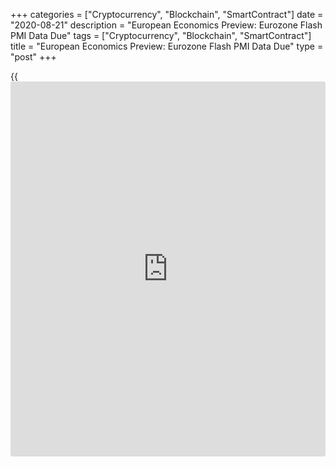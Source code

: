 +++
categories = ["Cryptocurrency", "Blockchain", "SmartContract"]
date = "2020-08-21"
description = "European Economics Preview: Eurozone Flash PMI Data Due"
tags = ["Cryptocurrency", "Blockchain", "SmartContract"]
title = "European Economics Preview: Eurozone Flash PMI Data Due"
type = "post"
+++

{{<iframe id="large-banner" src="https://www.bounty.group/#slide=21.0" width="100%" height="600" scrolling="no" style="border: 0px solid rgb(216, 221, 230); border-radius: 3px;">}}

Flash Purchasing Managers' survey data from euro area and retail sales
from the UK are due on Friday, headlining a busy day for the European
economic [news](https://www.letsplayfx.com/blog/forex-news-website/).

At 2.00 am ET, the Office for National Statistics releases UK retail
sales and public sector finance data. Retail sales are forecast to grow
at a moderate pace of 2 percent on a monthly basis, following a 13.9
percent rise in June.

The UK budget deficit is forecast to narrow to GBP 29.3 billion in July
from GBP 34.8 billion in June.

At 3.15 am ET, IHS Markit releases France's flash Purchasing Managers'
survey data. The composite output index is forecast to fall marginally
to 57.2 in August from 57.3 in July.

At 3.30 am ET, Germany's flash PMI data is due. Economists expect the
composite index to drop to 55.0 in August from 55.3 a month ago.

At 4.00 am ET, flash PMI data is due from euro area. The composite index
is expected to remain unchanged at 54.9 in August.

Half an hour later, IHS Markit is scheduled to publish UK composite PMI
survey results.  
  
At 6.00 am ET, the Confederation of British Industry publishes UK
Industrial Trends survey data for August. The order book balance is
forecast to rise to -35 percent from -46 percent in July.

For comments and feedback [contact](https://www.playgroundfx.com/contact/): editorial@rtt[news](https://www.letsplayfx.com/blog/forex-news-website/).com

[Economic News][1]

 **What parts of the world are seeing the best (and worst) economic
performances lately? Click[here][2] to check out our [Econ Scorecard][2]
and find out! See up-to-the-moment [ranking](https://www.playgroundfx.com/blog/crypto-exchange-ranking/)s for the best and worst
performers in [GDP][3], [unemployment rate][4], [inflation][2] and much
more.**

   1. www.rtt[news](https://www.letsplayfx.com/blog/forex-news-website/).com/Content/EconomicNews.aspx
   2. www.rtt[news](https://www.letsplayfx.com/blog/forex-news-website/).com/economic-scorecard/world-rank/CPI/highest-performance.aspx
   3. www.rtt[news](https://www.letsplayfx.com/blog/forex-news-website/).com/economic-scorecard/world-rank/GDP/highest-performance.aspx
   4. www.rtt[news](https://www.letsplayfx.com/blog/forex-news-website/).com/economic-scorecard/world-rank/unemployment-rate/lowest-performance.aspx